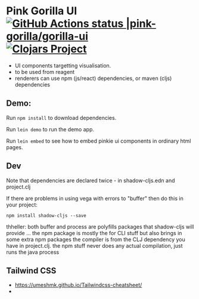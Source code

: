 # Pink Gorilla UI [![GitHub Actions status |pink-gorilla/gorilla-ui](https://github.com/pink-gorilla/gorilla-ui/workflows/CI/badge.svg)](https://github.com/pink-gorilla/gorilla-ui/actions?workflow=CI)[![Clojars Project](https://img.shields.io/clojars/v/org.pinkgorilla/gorilla-ui.svg)](https://clojars.org/org.pinkgorilla/gorilla-ui) 

- UI components targetting visualisation.
- to be used from reagent
- renderers can use npm (js/react) dependencies, or
  maven (cljs) dependencies

## Demo:

Run `npm install` to download dependencies.

Run `lein demo` to run the demo app.

Run `lein embed` to see how to embed pinkie ui components in ordinary html pages.


## Dev

Note that dependencies are declared twice - in shadow-cljs.edn and project.clj

If there are problems in using vega with errors to "buffer" then do
this in your project: 
```
npm install shadow-cljs --save
```
thheller: both buffer and process are polyfills packages that shadow-cljs will provide ... the npm package is mostly the for CLI stuff but also brings in some extra npm packages
the compiler is from the CLJ dependency you have in project.clj.
the npm stuff never does any actual compilation, just runs the java process

## Tailwind CSS

- https://umeshmk.github.io/Tailwindcss-cheatsheet/
- 
